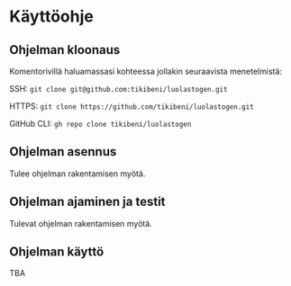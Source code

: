 # Käyttöohje

## Ohjelman kloonaus
Komentorivillä haluamassasi kohteessa jollakin seuraavista menetelmistä:

SSH: `git clone git@github.com:tikibeni/luolastogen.git`

HTTPS: `git clone https://github.com/tikibeni/luolastogen.git`

GitHub CLI: `gh repo clone tikibeni/luolastogen`

## Ohjelman asennus

Tulee ohjelman rakentamisen myötä.

## Ohjelman ajaminen ja testit

Tulevat ohjelman rakentamisen myötä.

## Ohjelman käyttö

TBA
